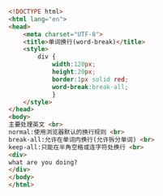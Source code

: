 
<BlogInfo id="103" title="75.单词换行" author="白日梦想猿" pv=0 read_times=0 pre_cost_time="0分21秒" category="css学习" tag_list="['css学习']" create_time="2020.07.27 16:28:43" update_time="2020.07.27 16:36:49" />

```html
<!DOCTYPE html>
<html lang="en">
<head>
    <meta charset="UTF-8">
    <title>单词换行(word-break)</title>
    <style>
        div {
            width:120px;
            height:20px;
            border:1px solid red;
            word-break:break-all;
            }
    </style>
</head>
<body>
主要处理英文 <br>
normal:使用浏览器默认的换行规则 <br>
break-all:允许在单词内换行(允许拆分单词) <br>
keep-all:只能在半角空格或连字符处换行 <br>
<div>
what are you doing?
</div>
</body>
</html>
```
